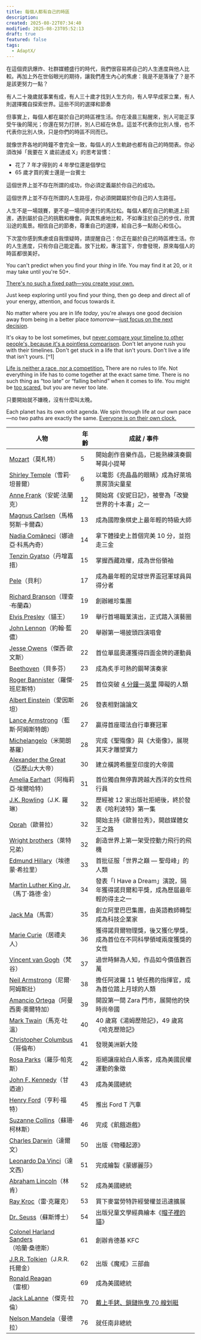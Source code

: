 ```yaml
---
title: 每個人都有自己的時區
description:
created: 2025-08-22T07:34:40
modified: 2025-08-23T05:52:13
draft: true
featured: false
tags:
  - AdaptX/
---
```


在這個資訊爆炸、社群媒體盛行的時代，我們很容易將自己的人生進度與他人比較。再加上外在世俗眼光的期待，讓我們產生內心的焦慮：我是不是落後了？是不是該更努力一點？

有人二十幾歲就事業有成，有人三十歲才找到人生方向，有人早早成家立業，有人則選擇獨自探索世界。這些不同的選擇和節奏

但事實上，每個人都在屬於自己的時區裡生活。你在凌晨三點醒來，別人可能正享受午後的陽光；你還在努力打拼，別人已經在休息。這並不代表你比別人慢，也不代表你比別人快，只是你們的時區不同而已。

就像世界各地的時鐘不會完全一致，每個人的人生軌跡也都有自己的時間表。你必須改掉「我要在 X 歲前達成 X」的思考習慣：

* 花了 7 年才得到的 4 年學位還是個學位
* 65 歲才買的賓士還是一台賓士

這個世界上並不存在所謂的成功，你必須定義屬於你自己的成功。

這個世界上並不存在所謂的人生路徑，你必須開闢屬於你自己的人生路徑。

人生不是一場競賽，更不是一場同步進行的馬拉松。每個人都在自己的軌道上前進，遇到屬於自己的挑戰和機會。與其焦慮地比較，不如專注於自己的步伐，欣賞沿途的風景。相信自己的節奏，尊重自己的選擇，給自己多一點耐心和信心。

下次當你感到焦慮或自我懷疑時，請提醒自己：你正在屬於自己的時區裡生活。你的人生進度，只有你自己能定義。放下比較，專注當下，你會發現，原來每個人的時區都很美好。

You can't predict when you find your _thing_ in life. You may find it at 20, or it may take until you're 50+.

[There's no such a fixed path—you create your own.](https://www.instagram.com/sahilbloom/reel/C8EwaGXgEfA/)

Just keep exploring until you find your thing, then go deep and direct all of your energy, attention, and focus towards it.

No matter where you are in life _today_, you're always one good decision away from being in a better place _tomorrow_—[just focus on the next decision](../../Evergreen-Notes/Permanent-Notes/just-focus-on-the-next-decision.md).

It's okay to be lost sometimes, but [never compare your timeline to other people's, because it's a pointless comparison](../../Evergreen-Notes/Permanent-Notes/comparison-is-the-thief-of-joy.md). Don't let anyone rush you with their timelines. Don't get stuck in a life that isn't yours. Don't live a life that isn't yours. [^1]

[Life is neither a race, nor a competition.](../../Evergreen-Notes/Permanent-Notes/Escape%20competition%20through%20authenticity.md) There are no rules to life. Not everything in life has to come together at the exact same time. There is no such thing as “too late” or “falling behind” when it comes to life. You might be [too scared](../../Evergreen-Notes/Permanent-Notes/fear.md), but you are never too late.

只要開始就不嫌晚，沒有什麼叫太晚。

Each planet has its own orbit agenda. We spin through life at our own pace—no two paths are exactly the same. [Everyone is on their own clock.](https://www.youtube.com/watch?v=vvJmGY0XK_0&ab_channel=SulimanAlsmairat)

| 人物                                                                                         | 年齡  | 成就 / 事件                                                              |
| ------------------------------------------------------------------------------------------ | --- | -------------------------------------------------------------------- |
| [Mozart](https://www.google.com/search?q=Mozart)（莫札特）                                      | 5   | 開始創作音樂作品，已能熟練演奏鋼琴與小提琴                                                |
| [Shirley Temple](https://www.google.com/search?q=Shirley+Temple)（雪莉·坦普爾）                   | 6   | 以電影《亮晶晶的眼睛》成為好萊塢票房頂尖童星                                               |
| [Anne Frank](https://www.google.com/search?q=Anne+Frank)（安妮·法蘭克）                           | 12  | 開始寫《安妮日記》，被譽為「改變世界的十本書」之一                                            |
| [Magnus Carlsen](https://www.google.com/search?q=Magnus+Carlsen)（馬格努斯·卡爾森）                 | 13  | 成為國際象棋史上最年輕的特級大師                                                     |
| [Nadia Comăneci](https://www.google.com/search?q=Nadia+Comăneci)（娜迪亞·科馬內奇）                 | 14  | 拿下體操史上首個完美 10 分，並抱走三金                                                |
| [Tenzin Gyatso](https://www.google.com/search?q=Tenzin+Gyatso)（丹增嘉措）                       | 15  | 掌握西藏政權，成為世俗領袖                                                        |
| [Pele](https://www.google.com/search?q=Pele)（貝利）                                           | 17  | 成為最年輕的足球世界盃冠軍球員與得分者                                                  |
| [Richard Branson](https://www.google.com/search?q=Richard+Branson)（理查·布蘭森）                 | 19  | 創辦維珍集團                                                               |
| [Elvis Presley](https://www.google.com/search?q=Elvis+Presley)（貓王）                         | 19  | 舉行首場職業演出，正式踏入演藝圈                                                     |
| [John Lennon](https://www.google.com/search?q=John+Lennon)（約翰·藍儂）                          | 20  | 舉辦第一場披頭四演唱會                                         |
| [Jesse Owens](https://www.google.com/search?q=Jesse+Owens)（傑西·歐文斯）                         | 22  | 首位單屆奧運獲得四面金牌的運動員                                                     |
| [Beethoven](https://www.google.com/search?q=Beethoven)（貝多芬）                                | 23  | 成為炙手可熱的鋼琴演奏家                                                         |
| [Roger Bannister](https://www.google.com/search?q=Roger+Bannister)（羅傑·班尼斯特）                | 25  | 首位突破 [4 分鐘一英里](https://en.wikipedia.org/wiki/Four-minute_mile) 障礙的人類 |
| [Albert Einstein](https://www.google.com/search?q=Albert+Einstein)（愛因斯坦）                   | 26  | 發表相對論論文                                                              |
| [Lance Armstrong](https://www.google.com/search?q=Lance+Armstrong)（藍斯·阿姆斯特朗）               | 27  | 贏得首座環法自行車賽冠軍                                                         |
| [Michelangelo](https://www.google.com/search?q=Michelangelo)（米開朗基羅）                        | 28  | 完成《聖殤像》與《大衛像》，展現其天才雕塑實力                                            |
| [Alexander the Great](https://www.google.com/search?q=Alexander+the+Great)（亞歷山大大帝）         | 30  | 建立橫跨希臘至印度的大帝國                                                        |
| [Amelia Earhart](https://www.google.com/search?q=Amelia+Earhart)（阿梅莉亞·埃爾哈特）                | 31  | 首位獨自無停靠跨越大西洋的女性飛行員                                                   |
| [J.K. Rowling](https://www.google.com/search?q=J.K.+Rowling)（J.K. 羅琳）                      | 32  | 歷經被 12 家出版社拒絕後，終於發表《哈利波特》第一集                                         |
| [Oprah](https://www.google.com/search?q=Oprah)（歐普拉）                                        | 32  | 開始主持《歐普拉秀》，開啟媒體女王之路                                                  |
| [Wright brothers](https://www.google.com/search?q=Wright+brothers)（萊特兄弟）                   | 32  | 創造世界上第一架受控動力飛行的飛機                                                    |
| [Edmund Hillary](<https://www.google.com/search?q=Edmund+Hillary>)（埃德蒙·希拉里）                | 33  | 首批征服「世界之巔 — 聖母峰」的人類                                                  |
| [Martin Luther King Jr.](https://www.google.com/search?q=Martin+Luther+King+Jr.)（馬丁·路德·金）  | 34  | 發表「I Have a Dream」演說，隔年獲得諾貝爾和平獎，成為歷屆最年輕的得主之一                         |
| [Jack Ma](https://www.google.com/search?q=Jack+Ma)（馬雲）                                     | 35  | 創立阿里巴巴集團，由英語教師轉型成為科技企業家                                              |
| [Marie Curie](https://www.google.com/search?q=Marie+Curie)（居禮夫人）                           | 36  | 獲得諾貝爾物理獎，後又獲化學獎，成為首位在不同科學領域兩度獲獎的女性                                   |
| [Vincent van Gogh](https://www.google.com/search?q=Vincent+van+Gogh)（梵谷）                   | 37  | 過世時鮮為人知，作品如今價值數百萬                                                    |
| [Neil Armstrong](https://www.google.com/search?q=Neil+Armstrong)（尼爾·阿姆斯壯）                  | 38  | 擔任阿波羅 11 號任務的指揮官，成為首位踏上月球的人類                                         |
| [Amancio Ortega](https://www.google.com/search?q=Amancio+Ortega)（阿曼西奧·奧爾特加）                | 39  | 開設第一間 Zara 門市，展開他的快時尚帝國                                              |
| [Mark Twain](https://www.google.com/search?q=Mark+Twain)（馬克·吐溫）                            | 40  | 40 歲寫《湯姆歷險記》，49 歲寫《哈克歷險記》                                            |
| [Christopher Columbus](https://www.google.com/search?q=Christopher+Columbus)（哥倫布）          | 41  | 發現美洲新大陸                                                              |
| [Rosa Parks](https://www.google.com/search?q=Rosa+Parks)（羅莎·帕克斯）                           | 42  | 拒絕讓座給白人乘客，成為美國民權運動的象徵                                                |
| [John F. Kennedy](https://www.google.com/search?q=John+F.+Kennedy)（甘迺迪）                    | 43  | 成為美國總統                                                               |
| [Henry Ford](https://www.google.com/search?q=Henry+Ford)（亨利·福特）                            | 45  | 推出 Ford T 汽車                                                         |
| [Suzanne Collins](https://www.google.com/search?q=Suzanne+Collins)（蘇珊·柯林斯）                 | 46  | 完成《飢餓遊戲》                                                             |
| [Charles Darwin](https://www.google.com/search?q=Charles+Darwin)（達爾文）                      | 50  | 出版《物種起源》                                                             |
| [Leonardo Da Vinci](https://www.google.com/search?q=Leonardo+Da+Vinci)（達文西）                | 51  | 完成繪製《蒙娜麗莎》                                                           |
| [Abraham Lincoln](https://www.google.com/search?q=Abraham+Lincoln)（林肯）                     | 52  | 成為美國總統                                                               |
| [Ray Kroc](https://www.google.com/search?q=Ray+Kroc)（雷·克羅克）                                | 53  | 買下麥當勞特許經營權並迅速擴展                                                      |
| [Dr. Seuss](https://www.google.com/search?q=Dr.+Seuss)（蘇斯博士）                               | 54  | 出版兒童文學經典繪本《[帽子裡的貓](https://www.google.com/search?q=帽子裡的貓)》           |
| [Colonel Harland Sanders](https://www.google.com/search?q=Colonel+Harland+Sanders)（哈蘭·桑德斯） | 61  | 創辦肯德基 KFC                                                            |
| [J.R.R. Tolkien](https://www.google.com/search?q=J.R.R.+Tolkien)（J.R.R. 托爾金）               | 62  | 出版《魔戒》三部曲                                                            |
| [Ronald Reagan](https://www.google.com/search?q=Ronald+Reagan)（雷根）                         | 69  | 成為美國總統                                                               |
| [Jack LaLanne](https://www.google.com/search?q=Jack+LaLanne)（傑克·拉倫）                        | 70  | [戴上手銬、鎖鏈拖曳 70 艘划艇](https://www.youtube.com/watch?v=skRb-oND3qA)      |
| [Nelson Mandela](https://www.google.com/search?q=Nelson+Mandela)（曼德拉）                      | 76  | 就任南非總統                                                               |
